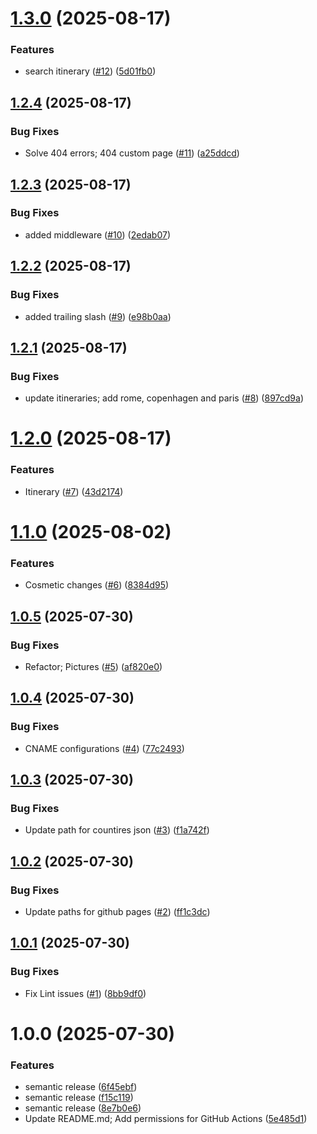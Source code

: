 # [1.3.0](https://github.com/user-cube/visitedplaces/compare/v1.2.4...v1.3.0) (2025-08-17)


### Features

* search itinerary ([#12](https://github.com/user-cube/visitedplaces/issues/12)) ([5d01fb0](https://github.com/user-cube/visitedplaces/commit/5d01fb0b43112642be8412d9d71207c76f1a91f3))

## [1.2.4](https://github.com/user-cube/visitedplaces/compare/v1.2.3...v1.2.4) (2025-08-17)


### Bug Fixes

* Solve 404 errors; 404 custom page ([#11](https://github.com/user-cube/visitedplaces/issues/11)) ([a25ddcd](https://github.com/user-cube/visitedplaces/commit/a25ddcdf0d0d4fae005b06328ec569fb5328665d))

## [1.2.3](https://github.com/user-cube/visitedplaces/compare/v1.2.2...v1.2.3) (2025-08-17)


### Bug Fixes

* added middleware ([#10](https://github.com/user-cube/visitedplaces/issues/10)) ([2edab07](https://github.com/user-cube/visitedplaces/commit/2edab0799b9262bf851c39ccde96fbc724e447ad))

## [1.2.2](https://github.com/user-cube/visitedplaces/compare/v1.2.1...v1.2.2) (2025-08-17)


### Bug Fixes

* added trailing slash ([#9](https://github.com/user-cube/visitedplaces/issues/9)) ([e98b0aa](https://github.com/user-cube/visitedplaces/commit/e98b0aa61d2a6d58d087cecc8f634c8178e53f24))

## [1.2.1](https://github.com/user-cube/visitedplaces/compare/v1.2.0...v1.2.1) (2025-08-17)


### Bug Fixes

* update itineraries; add rome, copenhagen and paris ([#8](https://github.com/user-cube/visitedplaces/issues/8)) ([897cd9a](https://github.com/user-cube/visitedplaces/commit/897cd9ab9b64ffec283af5c831d869b59d799825))

# [1.2.0](https://github.com/user-cube/visitedplaces/compare/v1.1.0...v1.2.0) (2025-08-17)


### Features

* Itinerary ([#7](https://github.com/user-cube/visitedplaces/issues/7)) ([43d2174](https://github.com/user-cube/visitedplaces/commit/43d21749b814734e89944d483ca5f878bd8c449f))

# [1.1.0](https://github.com/user-cube/visitedplaces/compare/v1.0.5...v1.1.0) (2025-08-02)


### Features

* Cosmetic changes ([#6](https://github.com/user-cube/visitedplaces/issues/6)) ([8384d95](https://github.com/user-cube/visitedplaces/commit/8384d952238ae719453c789aef261938373c7dfd))

## [1.0.5](https://github.com/user-cube/visitedplaces/compare/v1.0.4...v1.0.5) (2025-07-30)


### Bug Fixes

* Refactor; Pictures ([#5](https://github.com/user-cube/visitedplaces/issues/5)) ([af820e0](https://github.com/user-cube/visitedplaces/commit/af820e01f716e712a7c1b4c5b52432c580e234b3))

## [1.0.4](https://github.com/user-cube/visitedplaces/compare/v1.0.3...v1.0.4) (2025-07-30)


### Bug Fixes

* CNAME configurations ([#4](https://github.com/user-cube/visitedplaces/issues/4)) ([77c2493](https://github.com/user-cube/visitedplaces/commit/77c24937ab3d3579f43f6ca85aaff34ddd174cf2))

## [1.0.3](https://github.com/user-cube/visitedplaces/compare/v1.0.2...v1.0.3) (2025-07-30)


### Bug Fixes

* Update path for countires json ([#3](https://github.com/user-cube/visitedplaces/issues/3)) ([f1a742f](https://github.com/user-cube/visitedplaces/commit/f1a742f321a683a116edc824ba53aa98ec05826c))

## [1.0.2](https://github.com/user-cube/visitedplaces/compare/v1.0.1...v1.0.2) (2025-07-30)


### Bug Fixes

* Update paths for github pages ([#2](https://github.com/user-cube/visitedplaces/issues/2)) ([ff1c3dc](https://github.com/user-cube/visitedplaces/commit/ff1c3dc764dfd8f2536ce7aee4a3f041226e891f))

## [1.0.1](https://github.com/user-cube/visitedplaces/compare/v1.0.0...v1.0.1) (2025-07-30)


### Bug Fixes

* Fix Lint issues ([#1](https://github.com/user-cube/visitedplaces/issues/1)) ([8bb9df0](https://github.com/user-cube/visitedplaces/commit/8bb9df03ca9edee48b990d3ea0731a55bffbf980))

# 1.0.0 (2025-07-30)


### Features

* semantic release ([6f45ebf](https://github.com/user-cube/visitedplaces/commit/6f45ebf45f0884c29d45517b2c1b60147671b988))
* semantic release ([f15c119](https://github.com/user-cube/visitedplaces/commit/f15c11972132a58452388ec64102498baba4915f))
* semantic release ([8e7b0e6](https://github.com/user-cube/visitedplaces/commit/8e7b0e67d8e56431ed8dc0e1cb9d2783ae107341))
* Update README.md; Add permissions for GitHub Actions ([5e485d1](https://github.com/user-cube/visitedplaces/commit/5e485d1812cec6ceccfcfa056b3426fd70204473))
